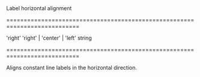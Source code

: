 <!--**
/*-------------------------------------------
    Auto-generated file. Do not modify.
-------------------------------------------

**-->
<!--d-->Label horizontal alignment<!--/d-->
===========================================================================
<!--default-->'right'<!--/default-->
<!--acceptValues-->'right' | 'center' | 'left'<!--/acceptValues-->
<!--type-->string<!--/type-->
===========================================================================

<!--shortDescription-->
Aligns constant line labels in the horizontal direction.
<!--/shortDescription-->

<!--fullDescription-->

<!--/fullDescription-->